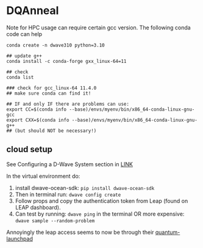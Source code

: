 # DQAnneal

Note for HPC usage can require certain gcc version. The following conda code can help

```
conda create -n dwave310 python=3.10

## update g++
conda install -c conda-forge gxx_linux-64=11

## check
conda list

### check for gcc_linux-64 11.4.0
## make sure conda can find it! 

## IF and only IF there are problems can use: 
export CC=$(conda info --base)/envs/myenv/bin/x86_64-conda-linux-gnu-gcc 
export CXX=$(conda info --base)/envs/myenv/bin/x86_64-conda-linux-gnu-g++
## (but should NOT be necessary!)
```


## cloud setup

See Configuring a D-Wave System section in [LINK](https://dwave-meta-doc.readthedocs.io/en/latest/overview/dwavesys.html)

In the virtual environment do:

1. install dwave-ocean-sdk: `pip install dwave-ocean-sdk`
2. Then in terminal run: `dwave config create`
3. Follow props and copy the authentication token from Leap (found on LEAP dashboard).
4. Can test by running: `dwave ping` in the terminal OR more expensive: `dwave sample --random-problem`

Annoyingly the leap access seems to now be through their [quantum-launchpad](https://www.dwavesys.com/quantum-launchpad/)
